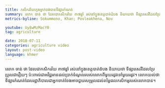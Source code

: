 ```yaml
---
title: កសិករ​វ័យក្មេង​ម្នាក់​ចង់​បាន​ទីផ្សារ​កំណត់
summary: លោក ចាន់ ថា ដែល​ជា​កសិករ​វ័យ​ ៣៧​ឆ្នាំ រស់នៅ​ក្នុង​ខេត្ត​បាត់ដំបង និយាយ​ថា ទីផ្សារ​សេរី​ដែល​ប្រែប្រួល​ជា​រឿយៗ ប៉ះពាល់​ជា​អវិជ្ជមាន​ដល់​ប្រាក់​ចំណូល​របស់​លោក​ពី​មួយ​រដូវ​ទៅ​មួយ​រដូវ។ លោក​យល់​ថា ទីផ្សារ​កំណត់​ដែល​រដ្ឋាភិបាល​ជា​អ្នក​ចាត់ចែង​អាច​ជួយ​សម្រួល​ដល់​តម្លៃ​ផល​កសិកម្ម​របស់​លោក​បាន។ 
metrics-byline: Sokummono, Khan; Povleakhena, Nov

youtube: Uy8wMzMacY0
tag: agriculture

date: 2018-07-11
categories: agriculture video
layout: post-video
language: khmer
---
```


លោក ចាន់ ថា ដែល​ជា​កសិករ​វ័យ​ ៣៧​ឆ្នាំ រស់នៅ​ក្នុង​ខេត្ត​បាត់ដំបង និយាយ​ថា ទីផ្សារ​សេរី​ដែល​ប្រែប្រួល​ជា​រឿយៗ ប៉ះពាល់​ជា​អវិជ្ជមាន​ដល់​ប្រាក់​ចំណូល​របស់​លោក​ពី​មួយ​រដូវ​ទៅ​មួយ​រដូវ។ លោក​យល់​ថា ទីផ្សារ​កំណត់​ដែល​រដ្ឋាភិបាល​ជា​អ្នក​ចាត់ចែង​អាច​ជួយ​សម្រួល​ដល់​តម្លៃ​ផល​កសិកម្ម​របស់​លោក​បាន។
